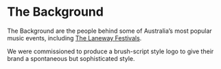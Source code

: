 # The Background

The Background are the people behind some of Australia’s most popular music events, including [The Laneway Festivals](http://lanewayfestival.com.au/).

We were commissioned to produce a brush-script style logo to give their brand a spontaneous but sophisticated style.